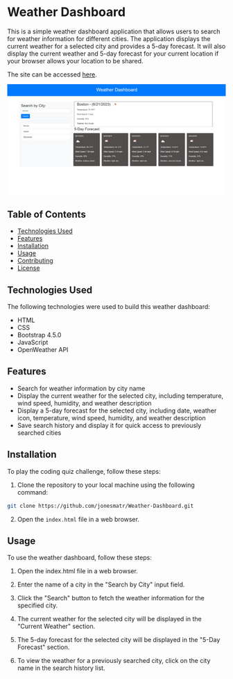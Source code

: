# Weather Dashboard

This is a simple weather dashboard application that allows users to search for weather information for different cities. The application displays the current weather for a selected city and provides a 5-day forecast. It will also display the current weather and 5-day forecast for your current location if your browser allows your location to be shared.

The site can be accessed [here](https://jonesmatr.github.io/Weather-Dashboard/).

![Work Day Scheduler](./assets/images/Website-Screenshot.jpg)

## Table of Contents

- [Technologies Used](#technologies-used)
- [Features](#features)
- [Installation](#installation)
- [Usage](#usage)
- [Contributing](#contributing)
- [License](#license)

## Technologies Used

The following technologies were used to build this weather dashboard:

- HTML
- CSS
- Bootstrap 4.5.0
- JavaScript
- OpenWeather API

## Features

- Search for weather information by city name
- Display the current weather for the selected city, including temperature, wind speed, humidity, and weather description
- Display a 5-day forecast for the selected city, including date, weather icon, temperature, wind speed, humidity, and weather description
- Save search history and display it for quick access to previously searched cities

## Installation

To play the coding quiz challenge, follow these steps:

1. Clone the repository to your local machine using the following command:

```bash
git clone https://github.com/jonesmatr/Weather-Dashboard.git
```

2. Open the `index.html` file in a web browser.

## Usage

To use the weather dashboard, follow these steps:

1. Open the index.html file in a web browser.

2. Enter the name of a city in the "Search by City" input field.

3. Click the "Search" button to fetch the weather information for the specified city.

4. The current weather for the selected city will be displayed in the "Current Weather" section.

5. The 5-day forecast for the selected city will be displayed in the "5-Day Forecast" section.

6. To view the weather for a previously searched city, click on the city name in the search history list.
